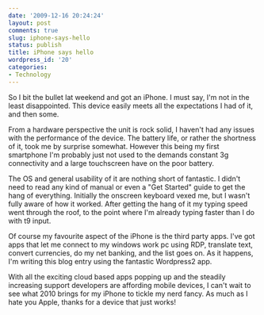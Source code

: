 ```yaml
---
date: '2009-12-16 20:24:24'
layout: post
comments: true
slug: iphone-says-hello
status: publish
title: iPhone says hello
wordpress_id: '20'
categories:
- Technology
---
```


So I bit the bullet lat weekend and got an  iPhone. I must say, I'm not in the least disappointed. This device easily meets all the expectations I had of it, and then some. 

From a hardware perspective the unit is rock solid, I haven't had any issues with the performance of the device. The battery life, or rather the shortness of it, took me by surprise somewhat. However this being my first smartphone I'm probably just not used to the demands constant 3g connectivity and a large touchscreen have on the poor battery.

The OS and general usability of it are nothing short of fantastic. I didn't need to read any kind of manual or even a "Get Started" guide to get the hang of everything. Initially the onscreen keyboard vexed me, but I wasn't fully aware of how it worked. After getting the hang of it my typing speed went through the roof, to the point where I'm already typing faster than I do with t9 input.

Of course my favourite aspect of the iPhone is the third party apps. I've got apps that let me connect to my windows work pc using RDP, translate text, convert currencies, do my net banking, and the list goes on. As it happens, I'm writing this blog entry using the fantastic Wordpress2 app.

With all the exciting cloud based apps popping up and the steadily increasing support developers are affording mobile devices, I can't wait to see what 2010 brings for my iPhone to tickle my nerd fancy. As much as I hate you Apple, thanks for a device that just works!


   
